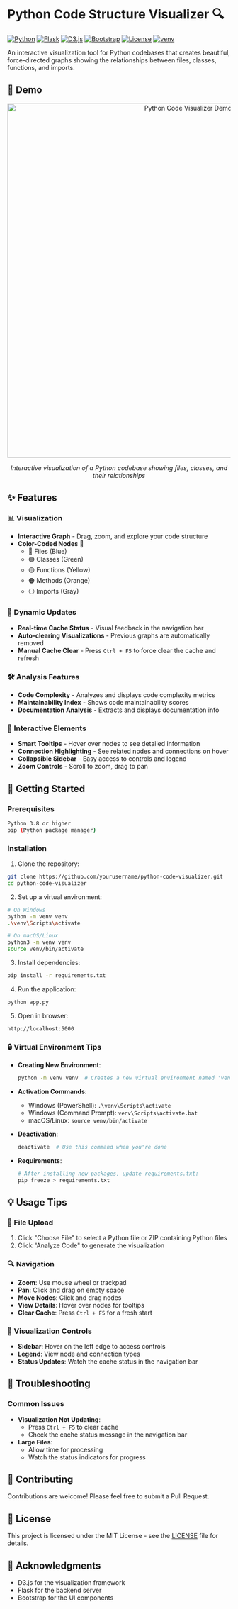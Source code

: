 # Python Code Structure Visualizer 🔍

[![Python](https://img.shields.io/badge/Python-3.8%2B-blue.svg)](https://www.python.org/downloads/)
[![Flask](https://img.shields.io/badge/Flask-2.0%2B-green.svg)](https://flask.palletsprojects.com/)
[![D3.js](https://img.shields.io/badge/D3.js-7.0-orange.svg)](https://d3js.org/)
[![Bootstrap](https://img.shields.io/badge/Bootstrap-5.3-purple.svg)](https://getbootstrap.com/)
[![License](https://img.shields.io/badge/License-MIT-yellow.svg)](LICENSE)
[![venv](https://img.shields.io/badge/venv-recommended-brightgreen.svg)](https://docs.python.org/3/library/venv.html)

An interactive visualization tool for Python codebases that creates beautiful, force-directed graphs showing the relationships between files, classes, functions, and imports.

## 🎥 Demo

<div align="center">
  <img src="docs/assets/demo.gif" alt="Python Code Visualizer Demo" width="800px">
  
  *Interactive visualization of a Python codebase showing files, classes, and their relationships*
</div>

## ✨ Features

### 📊 Visualization
- **Interactive Graph** - Drag, zoom, and explore your code structure
- **Color-Coded Nodes** 🎨
  - 🔷 Files (Blue)
  - 🟢 Classes (Green)
  - 🟡 Functions (Yellow)
  - 🟠 Methods (Orange)
  - ⚪ Imports (Gray)

### 🔄 Dynamic Updates
- **Real-time Cache Status** - Visual feedback in the navigation bar
- **Auto-clearing Visualizations** - Previous graphs are automatically removed
- **Manual Cache Clear** - Press `Ctrl + F5` to force clear the cache and refresh

### 🛠️ Analysis Features
- **Code Complexity** - Analyzes and displays code complexity metrics
- **Maintainability Index** - Shows code maintainability scores
- **Documentation Analysis** - Extracts and displays documentation info

### 🎯 Interactive Elements
- **Smart Tooltips** - Hover over nodes to see detailed information
- **Connection Highlighting** - See related nodes and connections on hover
- **Collapsible Sidebar** - Easy access to controls and legend
- **Zoom Controls** - Scroll to zoom, drag to pan

## 🚀 Getting Started

### Prerequisites
```bash
Python 3.8 or higher
pip (Python package manager)
```

### Installation

1. Clone the repository:
```bash
git clone https://github.com/yourusername/python-code-visualizer.git
cd python-code-visualizer
```

2. Set up a virtual environment:
```bash
# On Windows
python -m venv venv
.\venv\Scripts\activate

# On macOS/Linux
python3 -m venv venv
source venv/bin/activate
```

3. Install dependencies:
```bash
pip install -r requirements.txt
```

4. Run the application:
```bash
python app.py
```

5. Open in browser:
```
http://localhost:5000
```

### 🔒 Virtual Environment Tips

- **Creating New Environment**:
  ```bash
  python -m venv venv  # Creates a new virtual environment named 'venv'
  ```

- **Activation Commands**:
  - Windows (PowerShell): `.\venv\Scripts\activate`
  - Windows (Command Prompt): `venv\Scripts\activate.bat`
  - macOS/Linux: `source venv/bin/activate`

- **Deactivation**:
  ```bash
  deactivate  # Use this command when you're done
  ```

- **Requirements**:
  ```bash
  # After installing new packages, update requirements.txt:
  pip freeze > requirements.txt
  ```

## 💡 Usage Tips

### 📁 File Upload
1. Click "Choose File" to select a Python file or ZIP containing Python files
2. Click "Analyze Code" to generate the visualization

### 🔍 Navigation
- **Zoom**: Use mouse wheel or trackpad
- **Pan**: Click and drag on empty space
- **Move Nodes**: Click and drag nodes
- **View Details**: Hover over nodes for tooltips
- **Clear Cache**: Press `Ctrl + F5` for a fresh start

### 🎨 Visualization Controls
- **Sidebar**: Hover on the left edge to access controls
- **Legend**: View node and connection types
- **Status Updates**: Watch the cache status in the navigation bar

## 🔧 Troubleshooting

### Common Issues
- **Visualization Not Updating**: 
  - Press `Ctrl + F5` to clear cache
  - Check the cache status message in the navigation bar
- **Large Files**: 
  - Allow time for processing
  - Watch the status indicators for progress

## 🤝 Contributing

Contributions are welcome! Please feel free to submit a Pull Request.

## 📄 License

This project is licensed under the MIT License - see the [LICENSE](LICENSE) file for details.

## 🙏 Acknowledgments

- D3.js for the visualization framework
- Flask for the backend server
- Bootstrap for the UI components 
